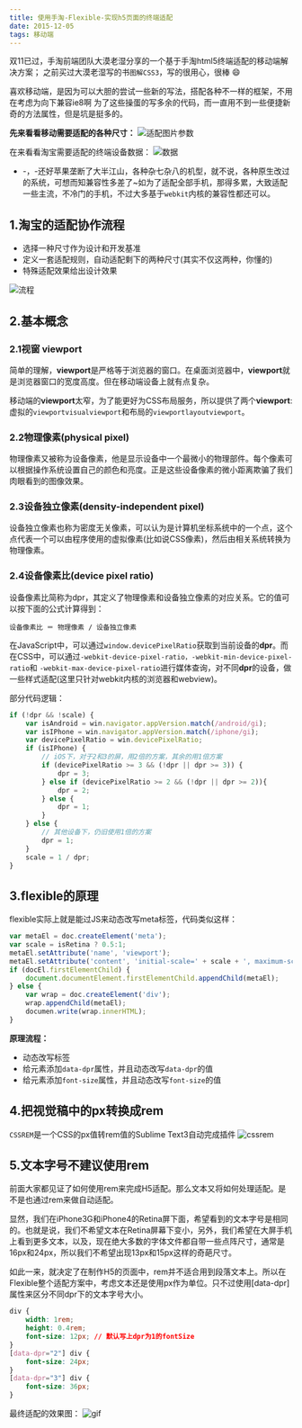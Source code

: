 ```yaml
---
title: 使用手淘-Flexible-实现h5页面的终端适配
date: 2015-12-05
tags: 移动端
---
```


双11已过，手淘前端团队大漠老湿分享的一个基于手淘html5终端适配的移动端解决方案；
之前买过大漠老湿写的书`图解CSS3`，写的很用心，很棒 😄

喜欢移动端，是因为可以大胆的尝试一些新的写法，搭配各种不一样的框架，不用在考虑为向下兼容ie8啊 为了这些操蛋的写多余的代码，而一直用不到一些便捷新奇的方法属性，但是坑是挺多的。

<!-- more -->

**先来看看移动需要适配的各种尺寸：**
![适配图片参数](https://camo.githubusercontent.com/9598a107e7f7029717f52192c90dcaf7008e49c1/687474703a2f2f7777772e773363706c75732e636f6d2f73697465732f64656661756c742f66696c65732f626c6f67732f323031352f313531312f72656d2d342e706e67)

在来看看淘宝需要适配的终端设备数据：
![数据](https://camo.githubusercontent.com/ab4450a21060ca291fc6b7ddc9592c94467d6bd6/687474703a2f2f7777772e773363706c75732e636f6d2f73697465732f64656661756c742f66696c65732f626c6f67732f323031352f313531312f72656d2d372e706e67)

- -，-还好苹果垄断了大半江山，各种杂七杂八的机型，就不说，各种原生改过的系统，可想而知兼容性多差了~如为了适配全部手机，那得多累，大致适配一些主流，不冷门的手机，不过大多基于`webkit`内核的兼容性都还可以。


## 1.淘宝的适配协作流程
- 选择一种尺寸作为设计和开发基准
- 定义一套适配规则，自动适配剩下的两种尺寸(其实不仅这两种，你懂的)
- 特殊适配效果给出设计效果

![流程](https://camo.githubusercontent.com/8e69ed933a0eff873d4a2b3667461d1e3ec2d790/687474703a2f2f7777772e773363706c75732e636f6d2f73697465732f64656661756c742f66696c65732f626c6f67732f323031352f313531312f72656d2d362e6a7067)


## 2.基本概念
### 2.1视窗 viewport
简单的理解，**viewport**是严格等于浏览器的窗口。在桌面浏览器中，**viewport**就是浏览器窗口的宽度高度。但在移动端设备上就有点复杂。

移动端的**viewport**太窄，为了能更好为CSS布局服务，所以提供了两个**viewport**:虚拟的`viewportvisualviewport`和布局的`viewportlayoutviewport`。

### 2.2物理像素(physical pixel)
物理像素又被称为设备像素，他是显示设备中一个最微小的物理部件。每个像素可以根据操作系统设置自己的颜色和亮度。正是这些设备像素的微小距离欺骗了我们肉眼看到的图像效果。

### 2.3设备独立像素(density-independent pixel)
设备独立像素也称为密度无关像素，可以认为是计算机坐标系统中的一个点，这个点代表一个可以由程序使用的虚拟像素(比如说CSS像素)，然后由相关系统转换为物理像素。

### 2.4设备像素比(device pixel ratio)
设备像素比简称为dpr，其定义了物理像素和设备独立像素的对应关系。它的值可以按下面的公式计算得到：

    设备像素比 ＝ 物理像素 / 设备独立像素


在JavaScript中，可以通过`window.devicePixelRatio`获取到当前设备的**dpr**。而在CSS中，可以通过`-webkit-device-pixel-ratio，-webkit-min-device-pixel-ratio`和 `-webkit-max-device-pixel-ratio`进行媒体查询，对不同**dpr**的设备，做一些样式适配(这里只针对webkit内核的浏览器和webview)。


部分代码逻辑：
```js
if (!dpr && !scale) {
    var isAndroid = win.navigator.appVersion.match(/android/gi);
    var isIPhone = win.navigator.appVersion.match(/iphone/gi);
    var devicePixelRatio = win.devicePixelRatio;
    if (isIPhone) {
        // iOS下，对于2和3的屏，用2倍的方案，其余的用1倍方案
        if (devicePixelRatio >= 3 && (!dpr || dpr >= 3)) {
            dpr = 3;
        } else if (devicePixelRatio >= 2 && (!dpr || dpr >= 2)){
            dpr = 2;
        } else {
            dpr = 1;
        }
    } else {
        // 其他设备下，仍旧使用1倍的方案
        dpr = 1;
    }
    scale = 1 / dpr;
}
```

## 3.flexible的原理
flexible实际上就是能过JS来动态改写meta标签，代码类似这样：
```js
var metaEl = doc.createElement('meta');
var scale = isRetina ? 0.5:1;
metaEl.setAttribute('name', 'viewport');
metaEl.setAttribute('content', 'initial-scale=' + scale + ', maximum-scale=' + scale + ', minimum-scale=' + scale + ', user-scalable=no');
if (docEl.firstElementChild) {
    document.documentElement.firstElementChild.appendChild(metaEl);
} else {
    var wrap = doc.createElement('div');
    wrap.appendChild(metaEl);
    documen.write(wrap.innerHTML);
}
```

**原理流程：**

- 动态改写<meta>标签
- 给<html>元素添加`data-dpr`属性，并且动态改写`data-dpr`的值
- 给<html>元素添加`font-size`属性，并且动态改写`font-size`的值

## 4.把视觉稿中的px转换成rem
`CSSREM`是一个CSS的px值转rem值的Sublime Text3自动完成插件
![cssrem](https://camo.githubusercontent.com/7bc50fa37be4ada5d263152a107125a216a6936c/687474703a2f2f7777772e773363706c75732e636f6d2f73697465732f64656661756c742f66696c65732f626c6f67732f323031352f313531312f63737372656d2e676966)

## 5.文本字号不建议使用rem
前面大家都见证了如何使用rem来完成H5适配。那么文本又将如何处理适配。是不是也通过rem来做自动适配。

显然，我们在iPhone3G和iPhone4的Retina屏下面，希望看到的文本字号是相同的。也就是说，我们不希望文本在Retina屏幕下变小，另外，我们希望在大屏手机上看到更多文本，以及，现在绝大多数的字体文件都自带一些点阵尺寸，通常是16px和24px，所以我们不希望出现13px和15px这样的奇葩尺寸。

如此一来，就决定了在制作H5的页面中，rem并不适合用到段落文本上。所以在Flexible整个适配方案中，考虑文本还是使用px作为单位。只不过使用[data-dpr]属性来区分不同dpr下的文本字号大小。
```css
div {
    width: 1rem;
    height: 0.4rem;
    font-size: 12px; // 默认写上dpr为1的fontSize
}
[data-dpr="2"] div {
    font-size: 24px;
}
[data-dpr="3"] div {
    font-size: 36px;
}
```

最终适配的效果图：
![gif](https://ohv0hyr4v.qnssl.com/2.gif)



